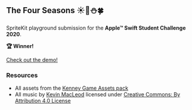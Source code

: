 ## The Four Seasons ☀️🍁⛄️🍀

SpriteKit playground submission for the **Apple™ Swift Student Challenge 2020**.

**🏆 Winner!**

[Check out the demo!](https://youtu.be/f_LbK6Dhfps)

### Resources
 
- All assets from the [Kenney Game Assets pack](https://kenney.nl)
- All music by [Kevin MacLeod](incompetech.com) licensed under [Creative Commons: By Attribution 4.0 License](http://creativecommons.org/licenses/by/4.0/)
